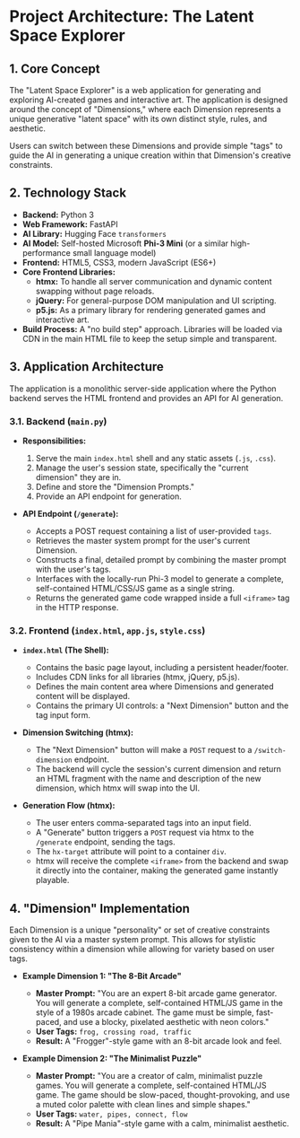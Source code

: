 # Project Architecture: The Latent Space Explorer

## 1. Core Concept

The "Latent Space Explorer" is a web application for generating and exploring AI-created games and interactive art. The application is designed around the concept of "Dimensions," where each Dimension represents a unique generative "latent space" with its own distinct style, rules, and aesthetic.

Users can switch between these Dimensions and provide simple "tags" to guide the AI in generating a unique creation within that Dimension's creative constraints.

## 2. Technology Stack

- **Backend:** Python 3
- **Web Framework:** FastAPI
- **AI Library:** Hugging Face `transformers`
- **AI Model:** Self-hosted Microsoft **Phi-3 Mini** (or a similar high-performance small language model)
- **Frontend:** HTML5, CSS3, modern JavaScript (ES6+)
- **Core Frontend Libraries:**
    - **htmx:** To handle all server communication and dynamic content swapping without page reloads.
    - **jQuery:** For general-purpose DOM manipulation and UI scripting.
    - **p5.js:** As a primary library for rendering generated games and interactive art.
- **Build Process:** A "no build step" approach. Libraries will be loaded via CDN in the main HTML file to keep the setup simple and transparent.

## 3. Application Architecture

The application is a monolithic server-side application where the Python backend serves the HTML frontend and provides an API for AI generation.

### 3.1. Backend (`main.py`)

- **Responsibilities:**
    1.  Serve the main `index.html` shell and any static assets (`.js`, `.css`).
    2.  Manage the user's session state, specifically the "current dimension" they are in.
    3.  Define and store the "Dimension Prompts."
    4.  Provide an API endpoint for generation.

- **API Endpoint (`/generate`):**
    - Accepts a POST request containing a list of user-provided `tags`.
    - Retrieves the master system prompt for the user's current Dimension.
    - Constructs a final, detailed prompt by combining the master prompt with the user's tags.
    - Interfaces with the locally-run Phi-3 model to generate a complete, self-contained HTML/CSS/JS game as a single string.
    - Returns the generated game code wrapped inside a full `<iframe>` tag in the HTTP response.

### 3.2. Frontend (`index.html`, `app.js`, `style.css`)

- **`index.html` (The Shell):**
    - Contains the basic page layout, including a persistent header/footer.
    - Includes CDN links for all libraries (htmx, jQuery, p5.js).
    - Defines the main content area where Dimensions and generated content will be displayed.
    - Contains the primary UI controls: a "Next Dimension" button and the tag input form.

- **Dimension Switching (htmx):**
    - The "Next Dimension" button will make a `POST` request to a `/switch-dimension` endpoint.
    - The backend will cycle the session's current dimension and return an HTML fragment with the name and description of the new dimension, which htmx will swap into the UI.

- **Generation Flow (htmx):**
    - The user enters comma-separated tags into an input field.
    - A "Generate" button triggers a `POST` request via htmx to the `/generate` endpoint, sending the tags.
    - The `hx-target` attribute will point to a container `div`.
    - htmx will receive the complete `<iframe>` from the backend and swap it directly into the container, making the generated game instantly playable.

## 4. "Dimension" Implementation

Each Dimension is a unique "personality" or set of creative constraints given to the AI via a master system prompt. This allows for stylistic consistency within a dimension while allowing for variety based on user tags.

- **Example Dimension 1: "The 8-Bit Arcade"**
    - **Master Prompt:** "You are an expert 8-bit arcade game generator. You will generate a complete, self-contained HTML/JS game in the style of a 1980s arcade cabinet. The game must be simple, fast-paced, and use a blocky, pixelated aesthetic with neon colors."
    - **User Tags:** `frog, crossing road, traffic`
    - **Result:** A "Frogger"-style game with an 8-bit arcade look and feel.

- **Example Dimension 2: "The Minimalist Puzzle"**
    - **Master Prompt:** "You are a creator of calm, minimalist puzzle games. You will generate a complete, self-contained HTML/JS game. The game should be slow-paced, thought-provoking, and use a muted color palette with clean lines and simple shapes."
    - **User Tags:** `water, pipes, connect, flow`
    - **Result:** A "Pipe Mania"-style game with a calm, minimalist aesthetic.
